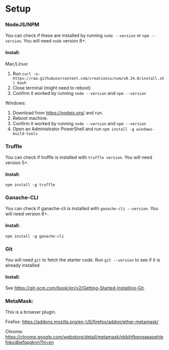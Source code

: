 # Setup



### NodeJS/NPM
You can check if these are installed by running `node --version` or `npm --version`. You will need `node` version 8+.

#### Install:

Mac/Linux: 
1. Run `curl -o- https://raw.githubusercontent.com/creationix/nvm/v0.34.0/install.sh | bash`
2. Close terminal (might need to reboot)
3. Confirm it worked by running `node --version` and `npm --version`

Windows:
1. Download from https://nodejs.org/ and run.
2. Reboot machine.
3. Confirm it worked by running `node --version` and `npm --version`
4. Open an Administrator PowerShell and run `npm install -g windows-build-tools`

### Truffle
You can check if truffle is installed with `truffle version`. You will need version 5+.

#### Install:
`npm install -g truffle`

### Ganache-CLI
You can check if ganache-cli is installed with `ganache-cli --version`. You will need version 6+.

#### Install:
`npm install -g ganache-cli`

### Git
You will need `git` to fetch the starter code. Run `git --version` to see if it is already installed.

#### Install:
See https://git-scm.com/book/en/v2/Getting-Started-Installing-Git.

### MetaMask:
This is a browser plugin.

Firefox: https://addons.mozilla.org/en-US/firefox/addon/ether-metamask/

Chrome: https://chrome.google.com/webstore/detail/metamask/nkbihfbeogaeaoehlefnkodbefgpgknn?hl=en